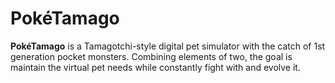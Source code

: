 # PokéTamago

**PokéTamago** is a Tamagotchi-style digital pet simulator with the catch of 1st generation pocket monsters.
Combining elements of two, the goal is maintain the virtual pet needs
while constantly fight with and evolve it.
